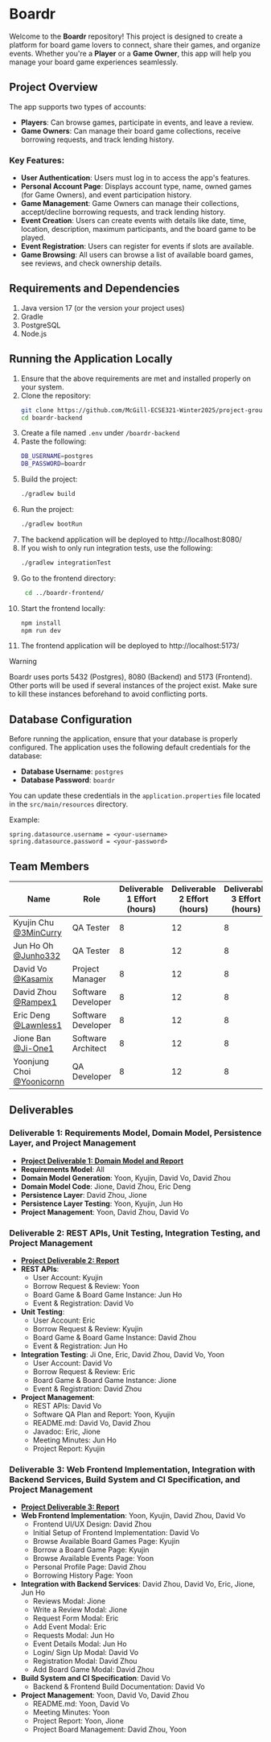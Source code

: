 # Boardr

Welcome to the **Boardr** repository! This project is designed to create a platform for board game lovers to connect, share their games, and organize events. Whether you're a **Player** or a **Game Owner**, this app will help you manage your board game experiences seamlessly.

## Project Overview

The app supports two types of accounts:
- **Players**: Can browse games, participate in events, and leave a review.
- **Game Owners**: Can manage their board game collections, receive borrowing requests, and track lending history.

### Key Features:
- **User Authentication**: Users must log in to access the app's features.
- **Personal Account Page**: Displays account type, name, owned games (for Game Owners), and event participation history.
- **Game Management**: Game Owners can manage their collections, accept/decline borrowing requests, and track lending history.
- **Event Creation**: Users can create events with details like date, time, location, description, maximum participants, and the board game to be played.
- **Event Registration**: Users can register for events if slots are available.
- **Game Browsing**: All users can browse a list of available board games, see reviews, and check ownership details.

## Requirements and Dependencies
1. Java version 17 (or the version your project uses)
2. Gradle
3. PostgreSQL
4. Node.js

## Running the Application Locally
1. Ensure that the above requirements are met and installed properly on your system.
2. Clone the repository:
   ```bash
   git clone https://github.com/McGill-ECSE321-Winter2025/project-group-12.git
   cd boardr-backend
3. Create a file named `.env` under `/boardr-backend`
4. Paste the following:
   ```bash
   DB_USERNAME=postgres
   DB_PASSWORD=boardr

3. Build the project:
   ```bash
   ./gradlew build
4. Run the project:
   ```bash
   ./gradlew bootRun
5. The backend application will be deployed to http://localhost:8080/
6. If you wish to only run integration tests, use the following:
   ```bash
   ./gradlew integrationTest
7. Go to the frontend directory:
   ```bash
    cd ../boardr-frontend/
8. Start the frontend locally:
   ```bash
   npm install
   npm run dev

9. The frontend application will be deployed to http://localhost:5173/

> [!WARNING]
> Boardr uses ports 5432 (Postgres), 8080 (Backend) and 5173 (Frontend). Other ports will be used if several instances of the project exist. Make sure to kill these instances beforehand to avoid conflicting ports. 
  

## Database Configuration

Before running the application, ensure that your database is properly configured. The application uses the following default credentials for the database:

- **Database Username**: `postgres`
- **Database Password**: `boardr`

You can update these credentials in the `application.properties` file located in the `src/main/resources` directory.

Example:
```properties
spring.datasource.username = <your-username>
spring.datasource.password = <your-password>
```

## Team Members

| Name                                              | Role                           | Deliverable 1 Effort (hours) | Deliverable 2 Effort (hours) | Deliverable 3 Effort (hours) | Total Effort (hours) |
|---------------------------------------------------|--------------------------------|------------------------------|------------------------------|------------------------------|----------------------|
| Kyujin Chu [@3MinCurry](https://github.com/3MinCurry) | QA Tester                      | 8                          | 12                           | 8                          | 28                  |
| Jun Ho Oh [@Junho332](https://github.com/Junho322)   | QA Tester                      | 8                          | 12                           | 8                          | 28                  |
| David Vo [@Kasamix](https://github.com/Kasamix)   | Project Manager                | 8                          | 12                           | 8                          | 28                  |
| David Zhou [@Rampex1](https://github.com/Rampex1) | Software Developer             | 8                          | 12                           | 8                          | 28                  |
| Eric Deng [@Lawnless1](https://github.com/Lawnless1)   | Software Developer             | 8                          | 12                           | 8                          | 28                  |
| Jione Ban [@Ji-One1](https://github.com/Ji-One1)      | Software Architect             | 8                          | 12                           | 8                          | 28                  |
| Yoonjung Choi [@Yoonicornn](https://github.com/Yoonicornn) | QA Developer                   | 8                          | 12                           | 8                          | 28                  |

## Deliverables

### Deliverable 1: Requirements Model, Domain Model, Persistence Layer, and Project Management
- **[Project Deliverable 1: Domain Model and Report](https://github.com/McGill-ECSE321-Winter2025/project-group-12/wiki/Deliverable-1-Report)**
- **Requirements Model**: All
- **Domain Model Generation**: Yoon, Kyujin, David Vo, David Zhou
- **Domain Model Code**: Jione, David Zhou, Eric Deng
- **Persistence Layer**: David Zhou, Jione
- **Persistence Layer Testing**: Yoon, Kyujin, Jun Ho
- **Project Management**: Yoon, David Zhou, David Vo

### Deliverable 2: REST APIs, Unit Testing, Integration Testing, and Project Management
- **[Project Deliverable 2: Report](https://github.com/McGill-ECSE321-Winter2025/project-group-12/wiki/Deliverable-2-Report)**
- **REST APIs**:
  - User Account: Kyujin
  - Borrow Request & Review: Yoon
  - Board Game & Board Game Instance: Jun Ho
  - Event & Registration: David Vo
- **Unit Testing**:
  - User Account: Eric
  - Borrow Request & Review: Kyujin
  - Board Game & Board Game Instance: David Zhou
  - Event & Registration: Jun Ho
- **Integration Testing**: Ji One, Eric, David Zhou, David Vo, Yoon
  - User Account: David Vo
  - Borrow Request & Review: Eric
  - Board Game & Board Game Instance: Jione
  - Event & Registration: David Zhou
- **Project Management**:
  - REST APIs: David Vo
  - Software QA Plan and Report: Yoon, Kyujin
  - README.md: David Vo, David Zhou
  - Javadoc: Eric, Jione
  - Meeting Minutes: Jun Ho
  - Project Report: Kyujin

### Deliverable 3: Web Frontend Implementation, Integration with Backend Services, Build System and CI Specification, and Project Management
- **[Project Deliverable 3: Report](https://github.com/McGill-ECSE321-Winter2025/project-group-12/wiki/Deliverable-3-Report)**
- **Web Frontend Implementation**: Yoon, Kyujin, David Zhou, David Vo
  - Frontend UI/UX Design: David Zhou
  - Initial Setup of Frontend Implementation: David Vo
  - Browse Available Board Games Page: Kyujin
  - Borrow a Board Game Page: Kyujin
  - Browse Available Events Page: Yoon
  - Personal Profile Page: David Zhou
  - Borrowing History Page: Yoon
- **Integration with Backend Services**: David Zhou, David Vo, Eric, Jione, Jun Ho
  - Reviews Modal: Jione
  - Write a Review Modal: Jione
  - Request Form Modal: Eric
  - Add Event Modal: Eric
  - Requests Modal: Jun Ho
  - Event Details Modal: Jun Ho
  - Login/ Sign Up Modal: David Vo
  - Registration Modal: David Zhou
  - Add Board Game Modal: David Zhou
- **Build System and CI Specification**: David Vo
  - Backend & Frontend Build Documentation: David Vo
- **Project Management**: Yoon, David Vo, David Zhou
  - README.md: Yoon, David Vo
  - Meeting Minutes: Yoon
  - Project Report: Yoon, Jione
  - Project Board Management: David Zhou, Yoon
